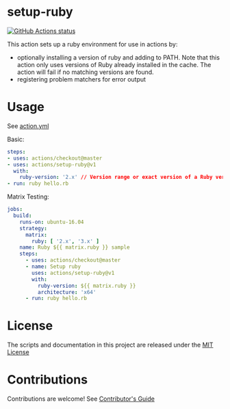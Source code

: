 # setup-ruby

<p align="left">
  <a href="https://github.com/actions/setup-ruby"><img alt="GitHub Actions status" src="https://github.com/actions/setup-ruby/workflows/Main%20workflow/badge.svg"></a>
</p>

This action sets up a ruby environment for use in actions by:

- optionally installing a version of ruby and adding to PATH. Note that this action only uses versions of Ruby already installed in the cache. The action will fail if no matching versions are found.
- registering problem matchers for error output

# Usage

See [action.yml](action.yml)

Basic:
```yaml
steps:
- uses: actions/checkout@master
- uses: actions/setup-ruby@v1
  with:
    ruby-version: '2.x' // Version range or exact version of a Ruby version to use, using semvers version range syntax.
- run: ruby hello.rb
```

Matrix Testing:
```yaml
jobs:
  build:
    runs-on: ubuntu-16.04
    strategy:
      matrix:
        ruby: [ '2.x', '3.x' ]
    name: Ruby ${{ matrix.ruby }} sample
    steps:
      - uses: actions/checkout@master
      - name: Setup ruby
        uses: actions/setup-ruby@v1
        with:
          ruby-version: ${{ matrix.ruby }}
          architecture: 'x64'
      - run: ruby hello.rb
```

# License

The scripts and documentation in this project are released under the [MIT License](LICENSE)

# Contributions

Contributions are welcome!  See [Contributor's Guide](docs/contributors.md)
